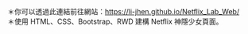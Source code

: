 ＊你可以透過此連結前往網站：https://li-jhen.github.io/Netflix_Lab_Web/
<br />
＊使用 HTML、CSS、Bootstrap、RWD 建構 Netflix 神隱少女頁面。
